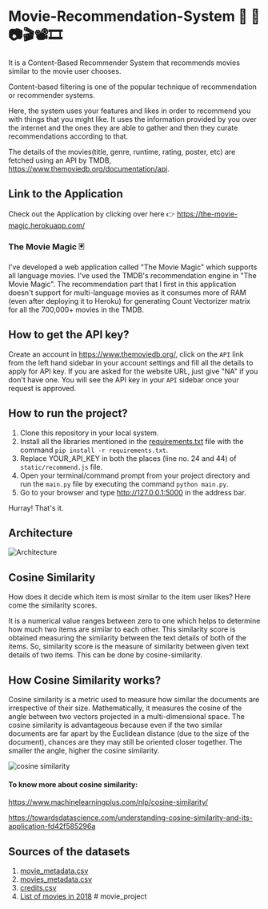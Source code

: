 # Movie-Recommendation-System 🍿 🎥📷🎬📽🎞
It is a Content-Based Recommender System that recommends movies similar to the movie user chooses.

Content-based filtering is one of the popular technique of recommendation or recommender systems.

Here, the system uses your features and likes in order to recommend you with things that you might like. It uses the information provided by you over the internet and the ones they are able to gather and then they curate recommendations according to that. 

The details of the movies(title, genre, runtime, rating, poster, etc) are fetched using an API by TMDB, https://www.themoviedb.org/documentation/api.

## Link to the Application
Check out the Application by clicking over here 👉 https://the-movie-magic.herokuapp.com/

### The Movie Magic 🃏
I've developed a web application called "The Movie Magic" which supports all language movies. I've used the TMDB's recommendation engine in "The Movie Magic". 
The recommendation part that I first in this application doesn't support for multi-language movies as it consumes more of RAM (even after deploying it to Heroku) for generating Count Vectorizer matrix for all the 700,000+ movies in the TMDB.

## How to get the API key?
Create an account in https://www.themoviedb.org/, click on the `API` link from the left hand sidebar in your account settings and fill all the details to apply for API key. If you are asked for the website URL, just give "NA" if you don't have one. You will see the API key in your `API` sidebar once your request is approved.

## How to run the project?
1. Clone this repository in your local system.
2. Install all the libraries mentioned in the [requirements.txt](https://github.com/Suvidha-13/Movie-Recommendation-System/files/8793551/requirements.txt) file with the command `pip install -r requirements.txt`.
3. Replace YOUR_API_KEY in both the places (line no. 24 and 44) of `static/recommend.js` file.
4. Open your terminal/command prompt from your project directory and run the `main.py` file by executing the command `python main.py`.
5. Go to your browser and type  http://127.0.0.1:5000 in the address bar.

Hurray! That's it.

## Architecture
![Architecture](https://user-images.githubusercontent.com/90213576/170879759-04a78cbf-23ef-4aa0-9074-215a4b805c23.PNG)

## Cosine Similarity
How does it decide which item is most similar to the item user likes? Here come the similarity scores.

It is a numerical value ranges between zero to one which helps to determine how much two items are similar to each other. This similarity score is obtained measuring the similarity between the text details of both of the items. So, similarity score is the measure of similarity between given text details of two items. This can be done by cosine-similarity.

## How Cosine Similarity works?
Cosine similarity is a metric used to measure how similar the documents are irrespective of their size. Mathematically, it measures the cosine of the angle between two vectors projected in a multi-dimensional space. The cosine similarity is advantageous because even if the two similar documents are far apart by the Euclidean distance (due to the size of the document), chances are they may still be oriented closer together. The smaller the angle, higher the cosine similarity.

![cosine similarity](https://user-images.githubusercontent.com/90213576/170880047-7906dfc3-ed45-4563-9757-7b105575f91e.PNG)

#### To know more about cosine similarity:
https://www.machinelearningplus.com/nlp/cosine-similarity/

https://towardsdatascience.com/understanding-cosine-similarity-and-its-application-fd42f585296a


## Sources of the datasets
1. [movie_metadata.csv](https://www.kaggle.com/datasets/carolzhangdc/imdb-5000-movie-dataset?select=movie_metadata.csv)
2. [movies_metadata.csv](https://www.kaggle.com/datasets/rounakbanik/the-movies-dataset?select=movies_metadata.csv)
3. [credits.csv](https://www.kaggle.com/datasets/rounakbanik/the-movies-dataset?select=credits.csv)
4. [List of movies in 2018](https://en.wikipedia.org/wiki/List_of_American_films_of_2018)
#   m o v i e _ p r o j e c t  
 